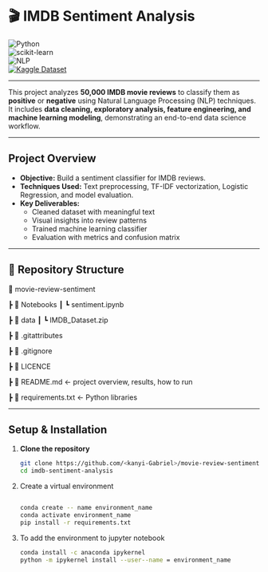 # 🎬 IMDB Sentiment Analysis  

![Python](https://img.shields.io/badge/Python-3.10%2B-blue?logo=python&logoColor=white)  
![scikit-learn](https://img.shields.io/badge/scikit--learn-ML-orange?logo=scikit-learn&logoColor=white)  
![NLP](https://img.shields.io/badge/NLP-Text_Analysis-green?logo=apache-openoffice&logoColor=white)  
[![Kaggle Dataset](https://img.shields.io/badge/Dataset-Kaggle-blue?logo=kaggle&logoColor=white)](https://www.kaggle.com/datasets/lakshmi25npathi/imdb-dataset-of-50k-movie-reviews)  

---

This project analyzes **50,000 IMDB movie reviews** to classify them as **positive** or **negative** using Natural Language Processing (NLP) techniques.  
It includes **data cleaning, exploratory analysis, feature engineering, and machine learning modeling**, demonstrating an end-to-end data science workflow.

---

##  Project Overview
- **Objective:** Build a sentiment classifier for IMDB reviews.  
- **Techniques Used:** Text preprocessing, TF-IDF vectorization, Logistic Regression, and model evaluation.  
- **Key Deliverables:**
  - Cleaned dataset with meaningful text
  - Visual insights into review patterns
  - Trained machine learning classifier
  - Evaluation with metrics and confusion matrix

---

## 📂 Repository Structure
📂 movie-review-sentiment

 ┣ 📂 Notebooks
 ┃   ┗ sentiment.ipynb

 ┣ 📂 data 
 ┃   ┗ IMDB_Dataset.zip

 ┣ 📜 .gitattributes

 ┣ 📜 .gitignore

  ┣ 📜 LICENCE

 ┣ 📜 README.md   ← project overview, results, how to run
 
 ┣ 📜 requirements.txt  ← Python libraries
 

 
---


##  Setup & Installation

1. **Clone the repository**
   ```bash
   git clone https://github.com/<kanyi-Gabriel>/movie-review-sentiment.git
   cd imdb-sentiment-analysis
   
2. Create a virtual environment
    ```bash

   conda create -- name environment_name
   conda activate environment_name
   pip install -r requirements.txt
    
3. To add the environment to jupyter notebook
    ```bash
    conda install -c anaconda ipykernel
    python -m ipykernel install --user--name = environment_name

